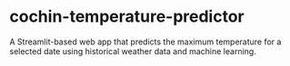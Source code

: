 # cochin-temperature-predictor
A Streamlit-based web app that predicts the maximum temperature for a selected date using historical weather data and machine learning.
